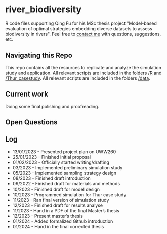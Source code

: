 # river_biodiversity
R code files supporting Qing Fu for his MSc thesis project "Model-based evaluation of optimal strategies embedding diverse datasets to assess biodiversity in rivers". Feel free to [contact me](mailto:qing.fu@uzh.ch?subject=[Transparent%20Master%20Thesis]%20Inquiry) with questions, suggestions, etc.

## Navigating this Repo
This repo contains all the resources to replicate and analyze the simulation study and application. All relevant scripts are included in the folders [/R](https://github.com/DaifukuOsaka/river_biodiversity/tree/main/R) and [/Thur_casestudy](https://github.com/DaifukuOsaka/river_biodiversity/tree/main/Thur_casestudy). All relevant scripts are included in the folders [/data](https://github.com/DaifukuOsaka/river_biodiversity/tree/main/data).

## Current work
Doing some final polishing and proofreading.

## Open Questions


## Log
- 13/01/2023 - Presented project plan on UWW260
- 25/01/2023 - Finished initial proposal
- 01/02/2023 - Officially started writing/drafting
- 03/2023 - Implemented preliminary simulation study
- 05/2023 - Implemented sampling strategy design 
- 08/2023 - Finished draft introduction
- 09/2022 - Finished draft for materials and methods 
- 10/2023 - Finished draft for model design
- 10/2023 - Programmed simulation for Thur case study
- 11/2023 - Ran final version of simulation study
- 12/2023 - Finished draft for results analyse 
- 11/2023 - Hand in a PDF of the final Master’s thesis
- 12/2023 - Present master’s thesis
- 01/2024 - Added formalized Github introduction
- 01/2024 - Hand in the final corrected thesis
